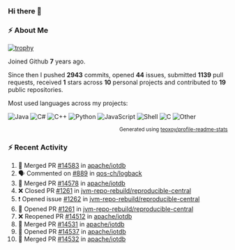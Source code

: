 ### Hi there 👋

### :zap: About Me

[![trophy](https://github-profile-trophy.vercel.app/?username=HTHou&theme=onedark)](https://github.com/ryo-ma/github-profile-trophy)
   
Joined Github **7** years ago.

Since then I pushed **2943** commits, opened **44** issues, submitted **1139** pull requests, received **1** stars across **10** personal projects and contributed to **19** public repositories.

Most used languages across my projects:

![Java](https://img.shields.io/static/v1?style=flat-square&label=%E2%A0%80&color=555&labelColor=%23b07219&message=Java%EF%B8%B189.6%25)
![C#](https://img.shields.io/static/v1?style=flat-square&label=%E2%A0%80&color=555&labelColor=%23178600&message=C%23%EF%B8%B13.9%25)
![C++](https://img.shields.io/static/v1?style=flat-square&label=%E2%A0%80&color=555&labelColor=%23f34b7d&message=C%2B%2B%EF%B8%B12.7%25)
![Python](https://img.shields.io/static/v1?style=flat-square&label=%E2%A0%80&color=555&labelColor=%233572A5&message=Python%EF%B8%B10.7%25)
![JavaScript](https://img.shields.io/static/v1?style=flat-square&label=%E2%A0%80&color=555&labelColor=%23f1e05a&message=JavaScript%EF%B8%B10.5%25)
![Shell](https://img.shields.io/static/v1?style=flat-square&label=%E2%A0%80&color=555&labelColor=%2389e051&message=Shell%EF%B8%B10.4%25)
![C](https://img.shields.io/static/v1?style=flat-square&label=%E2%A0%80&color=555&labelColor=%23555555&message=C%EF%B8%B10.4%25)
![Other](https://img.shields.io/static/v1?style=flat-square&label=%E2%A0%80&color=555&labelColor=%23ededed&message=Other%EF%B8%B11.4%25)

<p align="right"><sub>Generated using <a href="https://github.com/marketplace/actions/profile-readme-stats">teoxoy/profile-readme-stats</a></sub></p>


<!--![](https://github.com/HTHou/HTHou/blob/output/github-contribution-grid-snake.svg)-->

<!--![Haonan Hou's github stats](https://github-readme-stats.vercel.app/api?username=HTHou&count_private=true&show_icons=true&theme=onedark)-->

<!--![Haonan Hou's wakatime stats](https://github-readme-stats.vercel.app/api/wakatime?username=HTHou&layout=compact&theme=onedark)-->

<!--![Top Langs](https://github-readme-stats.vercel.app/api/top-langs/?username=HTHou&theme=onedark&layout=compact)-->

### :zap: Recent Activity
<!--START_SECTION:activity-->
1. 🎉 Merged PR [#14583](https://github.com/apache/iotdb/pull/14583) in [apache/iotdb](https://github.com/apache/iotdb)
2. 🗣 Commented on [#889](https://github.com/qos-ch/logback/issues/889#issuecomment-2565067260) in [qos-ch/logback](https://github.com/qos-ch/logback)
3. 🎉 Merged PR [#14578](https://github.com/apache/iotdb/pull/14578) in [apache/iotdb](https://github.com/apache/iotdb)
4. ❌ Closed PR [#1261](https://github.com/jvm-repo-rebuild/reproducible-central/pull/1261) in [jvm-repo-rebuild/reproducible-central](https://github.com/jvm-repo-rebuild/reproducible-central)
5. ❗ Opened issue [#1262](https://github.com/jvm-repo-rebuild/reproducible-central/issues/1262) in [jvm-repo-rebuild/reproducible-central](https://github.com/jvm-repo-rebuild/reproducible-central)
6. 💪 Opened PR [#1261](https://github.com/jvm-repo-rebuild/reproducible-central/pull/1261) in [jvm-repo-rebuild/reproducible-central](https://github.com/jvm-repo-rebuild/reproducible-central)
7. ❌ Reopened PR [#14512](https://github.com/apache/iotdb/pull/14512) in [apache/iotdb](https://github.com/apache/iotdb)
8. 🎉 Merged PR [#14531](https://github.com/apache/iotdb/pull/14531) in [apache/iotdb](https://github.com/apache/iotdb)
9. 💪 Opened PR [#14537](https://github.com/apache/iotdb/pull/14537) in [apache/iotdb](https://github.com/apache/iotdb)
10. 🎉 Merged PR [#14532](https://github.com/apache/iotdb/pull/14532) in [apache/iotdb](https://github.com/apache/iotdb)
<!--END_SECTION:activity-->

<!--
**HTHou/HTHou** is a ✨ _special_ ✨ repository because its `README.md` (this file) appears on your GitHub profile.

Here are some ideas to get you started:

- 🔭 I’m currently working on ...
- 🌱 I’m currently learning ...
- 👯 I’m looking to collaborate on ...
- 🤔 I’m looking for help with ...
- 💬 Ask me about ...
- 📫 How to reach me: ...
- 😄 Pronouns: ...
- ⚡ Fun fact: ...
-->
